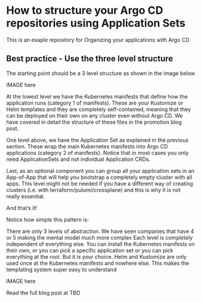 # How to structure your Argo CD repositories using Application Sets

This is an exaple repository for Organizing your applications with Argo CD

## Best practice - Use the three level structure

The starting point should be a 3 level structure as shown in the image below

IMAGE here

At the lowest level we have the Kubernetes manifests that define how the application runs (category 1 of manifests). These are your Kustomize or Helm templates and they are completely self-contained, meaning that they can be deployed on their own on any cluster even without Argo CD. We have covered in detail the structure of these files in the promotion blog post. 

One level above, we have the Application Set as explained in the previous section. These wrap the main Kubernetes manifests into Argo CD applications (category 2 of manifests). Notice that in most cases you only need ApplicationSets and not individual Application CRDs.

Last, as an optional component you can group all your application sets in an App-of-App that will help you bootstrap a completely empty cluster with all apps. This level might not be needed if you have a different way of creating clusters (i.e. with terraform/pulumi/crossplane) and this is why it is not really essential.

And that’s it!

Notice how simple this pattern is:

There are only 3 levels of abstraction. We have seen companies that have 4 or 5 making the mental model much more complex
Each level is completely independent of everything else. You can install the Kubernetes manifests on their own, or you can pick a specific application set or you can pick everything at the root. But it is your choice.
Helm and Kustomize are only used once at the Kubernetes manifests and nowhere else. This makes the templating system super easy to understand

IMAGE here

Read the full blog post at TBD



